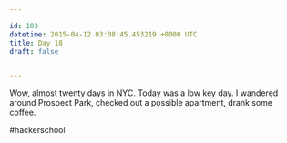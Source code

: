 ```yaml
---

id: 103
datetime: 2015-04-12 03:08:45.453219 +0000 UTC
title: Day 18
draft: false


---
```


Wow, almost twenty days in NYC. Today was a low key day. I wandered around Prospect Park, checked out a possible apartment, drank some coffee.

#hackerschool
